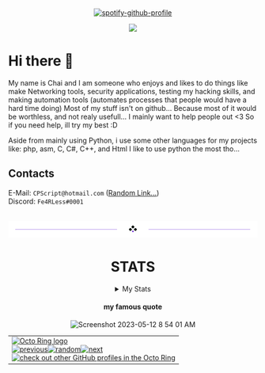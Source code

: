 

<div align=center>
    <img src="https://komarev.com/ghpvc/?username=CPScript&style=flat-square&color=blue" alt=""/>
</div>



<div align=center>

    
[![spotify-github-profile](https://spotify-github-profile.vercel.app/api/view?uid=31rjksf76cnpqnbr6lqlk3y7k2ry&cover_image=true&theme=natemoo-re&show_offline=false&background_color=121212&interchange=false&bar_color=53b14f&bar_color_cover=true)](https://github.com/kittinan/spotify-github-profile)

</div>



<div align="center">     

<img src='https://readme-typing-svg.demolab.com?font=Fira+Code&pause=1000&width=700&lines=Your+favorite+Dev <3'></img>

<div align="left">     


# Hi there 🫠
My name is Chai and I am someone who enjoys and likes to do things like make Networking tools, security applications, testing my hacking skills, and making automation tools (automates processes that people would have a hard time doing) 
Most of my stuff isn't on github... Because most of it would be worthless, and not realy usefull... I mainly want to help people out <3  So if you need help, ill try my best :D

Aside from mainly using Python, i use some other languages for my projects like: php, asm, C, C#, C++, and Html
I like to use python the most tho...

## Contacts
E-Mail: `CPScript@hotmail.com` (<a href='https://www.youtube.com/watch?v=SHRAEqxoN0c'>Random Link...</a>)  
Discord: `Fe4RLess#0001`  
 
<img src="https://discord.c99.nl/widget/theme-3/962390424390098974.png"  alt=""/>



 
<div align="center">
  <img src="divider2.png" alt="divider"/>
</div> 


<div align="center">
    
# STATS    

<details closed>
<summary>My Stats</summary>
<br>
           
[![trophy](https://github-profile-trophy.vercel.app/?username=CPScript)](https://github.com/CPScript/github-profile-trophy)
 
![GitHub Langs](https://github-readme-stats.vercel.app/api/top-langs/?username=CPScript&layout=compact&theme=blue-green)
<img src="https://stats4github.vercel.app/api/top-langs/?username=CPScript&langs_count=11&hide=html&layout=compact&exclude_repo=Viruses,terminal,Joker,Rosehip-android"><br/>


![Anurag's GitHub stats](https://github-readme-stats.vercel.app/api?username=CPScript&show_icons=true&theme=synthwave)

[![GitHub Streak](https://github-readme-streak-stats.herokuapp.com?user=CPScript&theme=hacker&date_format=M%20j%5B%2C%20Y%5D)](https://git.io/streak-stats)
              
    
### Main Languages
<div>
    <img src="https://github.com/devicons/devicon/blob/master/icons/bash/bash-original.svg"  title="Bach" alt="Bach" width="60" height="60"/>&nbsp;
    <img src="https://github.com/devicons/devicon/blob/master/icons/lua/lua-original-wordmark.svg"  title="Lua" alt="Lua" width="60" height="60"/>&nbsp; 
    <img src="https://github.com/devicons/devicon/blob/master/icons/python/python-original.svg"  title="Python" alt="Python" width="60" height="60"/>&nbsp;
    <img src="https://raw.githubusercontent.com/devicons/devicon/1119b9f84c0290e0f0b38982099a2bd027a48bf1/icons/php/php-original.svg" title="PHP" alt="PHP" width="60"
<div> 
    
<div>
    <img src="https://www.file-extension.info/images/resource/formats/vbs.png" title="VBScript" alt="VBS" width="60"/>
    <img src="https://cdn-icons-png.flaticon.com/512/29/29529.png" title="BatchFle" alt="Batch" width="60"/>
    <img src="https://raw.githubusercontent.com/devicons/devicon/1119b9f84c0290e0f0b38982099a2bd027a48bf1/icons/csharp/csharp-line.svg" title="CSharp" alt="C#" width="60/>"
    <img src=     
<div>
    
</details>

<div align=center>

#### my famous quote


![Screenshot 2023-05-12 8 54 01 AM](https://github.com/CPScript/CPScript/assets/83523587/519ee4a3-f5ac-4267-9d22-1ee00ea1d94b)


<table><tbody><tr><td><a href="https://octo-ring.com/"><img src="https://octo-ring.com/static/img/widget/top.png" width="99%" alt="Octo Ring logo" align="top"></a><br><a href="https://octo-ring.com/p/CPScript/prev"><img src="https://octo-ring.com/static/img/widget/prev.png" width="33%" alt="previous" align="top" title="previous profile"></a><a href="https://octo-ring.com/p/CPScript/random"><img src="https://octo-ring.com/static/img/widget/random.png" width="33%" alt="random" align="top" title="random profile"></a><a href="https://octo-ring.com/p/CPScript/next"><img src="https://octo-ring.com/static/img/widget/next.png" width="33%" alt="next" align="top" title="next profile"></a><br><a href="https://octo-ring.com/"><img src="https://octo-ring.com/static/img/widget/bottom.png" width="99%" alt="check out other GitHub profiles in the Octo Ring" align="top"></a></td></tr></tbody></table>


